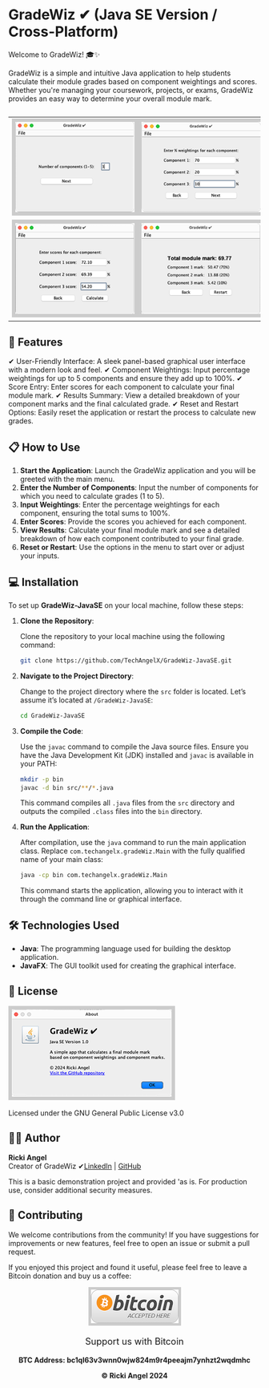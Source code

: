 # GradeWiz ✔ (Java SE Version / Cross-Platform)
<table>
Welcome to GradeWiz! 🎓✨


GradeWiz is a simple and intuitive Java application to help students calculate their module grades based on component weightings and scores. Whether you're managing your coursework, projects, or exams, GradeWiz provides an easy way to determine your overall module mark.


<table>

  <tr>
    <td><img src="images/screenshot2.png" style="border: 7px solid #ccc;"></td>
    <td><img src="images/screenshot3.png" style="border: 7px solid #ccc;"></td>
  </tr>
  <tr>
    <td><img src="images/screenshot4.png" style="border: 7px solid #ccc;"></td>
    <td><img src="images/screenshot5.png" style="border: 7px solid #ccc;"></td>
  </tr>
</table>

## 🚀 Features

✔ User-Friendly Interface: A sleek panel-based graphical user interface with a modern look and feel.
✔ Component Weightings: Input percentage weightings for up to 5 components and ensure they add up to 100%.
✔ Score Entry: Enter scores for each component to calculate your final module mark.
✔ Results Summary: View a detailed breakdown of your component marks and the final calculated grade.
✔ Reset and Restart Options: Easily reset the application or restart the process to calculate new grades.

## 📋 How to Use

1. **Start the Application**: Launch the GradeWiz application and you will be greeted with the main menu.
2. **Enter the Number of Components**: Input the number of components for which you need to calculate grades (1 to 5).
3. **Input Weightings**: Enter the percentage weightings for each component, ensuring the total sums to 100%.
4. **Enter Scores**: Provide the scores you achieved for each component.
5. **View Results**: Calculate your final module mark and see a detailed breakdown of how each component contributed to your final grade.
6. **Reset or Restart**: Use the options in the menu to start over or adjust your inputs.

## 💻 Installation

To set up **GradeWiz-JavaSE** on your local machine, follow these steps:

1. **Clone the Repository**:

   Clone the repository to your local machine using the following command:

    ```bash
    git clone https://github.com/TechAngelX/GradeWiz-JavaSE.git
    ```

2. **Navigate to the Project Directory**:

   Change to the project directory where the `src` folder is located. Let’s assume it’s located at `/GradeWiz-JavaSE`:

    ```bash
    cd GradeWiz-JavaSE
    ```

3. **Compile the Code**:

   Use the `javac` command to compile the Java source files. Ensure you have the Java Development Kit (JDK) installed and `javac` is available in your PATH:

    ```bash
    mkdir -p bin
    javac -d bin src/**/*.java
    ```

   This command compiles all `.java` files from the `src` directory and outputs the compiled `.class` files into the `bin` directory.

4. **Run the Application**:

   After compilation, use the `java` command to run the main application class. Replace `com.techangelx.gradeWiz.Main` with the fully qualified name of your main class:

    ```bash
    java -cp bin com.techangelx.gradeWiz.Main
    ```

   This command starts the application, allowing you to interact with it through the command line or graphical interface.


## 🛠️ Technologies Used

- **Java**: The programming language used for building the desktop application.
- **JavaFX**: The GUI toolkit used for creating the graphical interface.


## 📄 License
<img src="images/screenshot1.png" style="border: 7px solid #ccc;">

Licensed under the GNU General Public License v3.0

## 🧑‍💻 Author

**Ricki Angel**  
Creator of GradeWiz ✔[LinkedIn](https://www.linkedin.com/in/ricki-angel/) | [GitHub](https://github.com/TechAngelX)

This is a basic demonstration project and provided 'as is. For production use, consider additional security measures.

## 🤝 Contributing

We welcome contributions from the community! If you have suggestions for improvements or new features, feel free to open an issue or submit a pull request.

If you enjoyed this project and found it useful, please feel free to leave a Bitcoin donation and buy us a coffee:

<div style="text-align: center;">
    <img src="images/btcLogo.png" alt="Bitcoin Logo" style="border: 5px solid #ccc;">
    <p style="font-size: 18px;">Support us with Bitcoin</p>
    <p><strong>BTC Address:<strong> bc1ql63v3wnn0wjw824m9r4peeajm7ynhzt2wqdmhc</Strong></p>
&copy; Ricki Angel 2024

</div>
</table>
